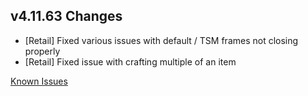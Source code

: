 ## v4.11.63 Changes

* [Retail] Fixed various issues with default / TSM frames not closing properly
* [Retail] Fixed issue with crafting multiple of an item

[Known Issues](https://support.tradeskillmaster.com/en_US/known_issues)
